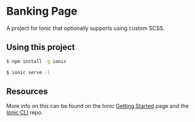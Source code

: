 Banking Page
=====================

A project for Ionic that optionally supports using custom SCSS.

## Using this project

```bash
$ npm install -g ionic
```

```bash
$ ionic serve -l
```

## Resources

More info on this can be found on the Ionic [Getting Started](http://ionicframework.com/getting-started) page and the [Ionic CLI](https://github.com/driftyco/ionic-cli) repo.


